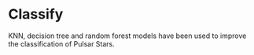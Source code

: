 # Classify

KNN, decision tree and random forest models have been used to improve the classification of Pulsar Stars.

